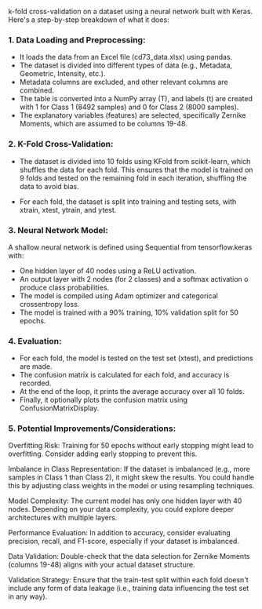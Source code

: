 k-fold cross-validation on a dataset using a neural network built with Keras. Here's a step-by-step breakdown of what it does:

### 1. Data Loading and Preprocessing:

* It loads the data from an Excel file (cd73_data.xlsx) using pandas.
* The dataset is divided into different types of data (e.g., Metadata, Geometric, Intensity, etc.).
* Metadata columns are excluded, and other relevant columns are combined.
* The table is converted into a NumPy array (T), and labels (t) are created with 1 for Class 1 (8492 samples) and 0 for Class 2 (8000 samples).
* The explanatory variables (features) are selected, specifically Zernike Moments, which are assumed to be columns 19-48.

### 2. K-Fold Cross-Validation:

* The dataset is divided into 10 folds using KFold from scikit-learn, which shuffles the data for each fold.
This ensures that the model is trained on 9 folds and tested on the remaining fold in each iteration, shuffling the data to avoid bias.

* For each fold, the dataset is split into training and testing sets, with xtrain, xtest, ytrain, and ytest.

### 3. Neural Network Model:

A shallow neural network is defined using Sequential from tensorflow.keras with:
* One hidden layer of 40 nodes using a ReLU activation.
* An output layer with 2 nodes (for 2 classes) and a softmax activation o produce class probabilities.
* The model is compiled using Adam optimizer and categorical crossentropy loss.
* The model is trained with a 90% training, 10% validation split for 50 epochs.

### 4. Evaluation:

* For each fold, the model is tested on the test set (xtest), and predictions are made.
* The confusion matrix is calculated for each fold, and accuracy is recorded.
* At the end of the loop, it prints the average accuracy over all 10 folds.
* Finally, it optionally plots the confusion matrix using ConfusionMatrixDisplay.

### 5. Potential Improvements/Considerations:
Overfitting Risk:
Training for 50 epochs without early stopping might lead to overfitting. Consider adding early stopping to prevent this.

Imbalance in Class Representation:
If the dataset is imbalanced (e.g., more samples in Class 1 than Class 2), it might skew the results. You could handle this by adjusting class weights in the model or using resampling techniques.

Model Complexity:
The current model has only one hidden layer with 40 nodes. Depending on your data complexity, you could explore deeper architectures with multiple layers.

Performance Evaluation:
In addition to accuracy, consider evaluating precision, recall, and F1-score, especially if your dataset is imbalanced.

Data Validation:
Double-check that the data selection for Zernike Moments (columns 19-48) aligns with your actual dataset structure.

Validation Strategy:
Ensure that the train-test split within each fold doesn't include any form of data leakage (i.e., training data influencing the test set in any way).
